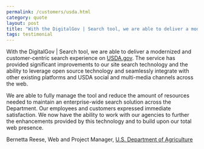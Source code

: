 ```yaml
---
permalink: /customers/usda.html
category: quote
layout: post
title: "With the DigitalGov | Search tool, we are able to deliver a modernized and customer-centric search experience..."
tags: testimonial
---
```

With the DigitalGov | Search tool, we are able to deliver a modernized and customer-centric search experience on [USDA.gov](http://www.usda.gov). The service has provided significant improvements to our site search technology and the ability to leverage open source technology and seamlessly integrate with other existing platforms and USDA social and multi-media channels across the web.
 
We are able to fully manage the tool and reduce the amount of resources needed to maintain an enterprise-wide search solution across the Department. Our employees and customers expressed immediate satisfaction. We now have the ability to work with our agencies to further the enhancements provided by this technology and to build upon our total web presence.
 
Bernetta Reese, Web and Project Manager, [U.S. Department of Agriculture](http://www.usda.gov)
